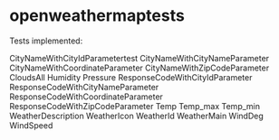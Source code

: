 # openweathermaptests
Tests implemented:

CityNameWithCityIdParametertest
CityNameWithCityNameParameter
CityNameWithCoordinateParameter
CityNameWithZipCodeParameter
CloudsAll
Humidity
Pressure
ResponseCodeWithCityIdParameter
ResponseCodeWithCityNameParameter
ResponseCodeWithCoordinateParameter
ResponseCodeWithZipCodeParameter
Temp
Temp_max
Temp_min
WeatherDescription
WeatherIcon
WeatherId
WeatherMain
WindDeg
WindSpeed